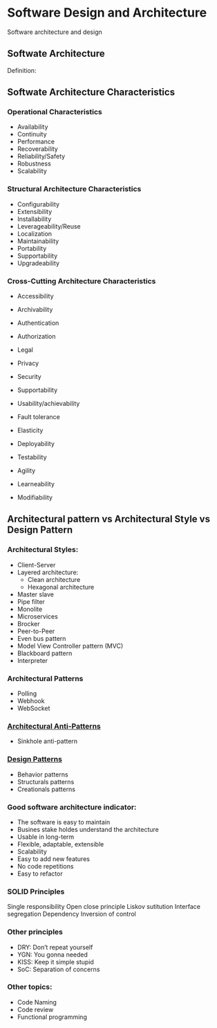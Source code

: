 # Software Design and Architecture
Software architecture and design




## Softwate Architecture

Definition:

## Softwate Architecture Characteristics
### Operational Characteristics
- Availability
- Continuity
- Performance
- Recoverability
- Reliability/Safety
- Robustness
- Scalability
### Structural Architecture Characteristics
- Configurability
- Extensibility
- Installability
- Leverageability/Reuse
- Localization
- Maintainability
- Portability
- Supportability
- Upgradeability
### Cross-Cutting Architecture Characteristics
- Accessibility
- Archivability
- Authentication
- Authorization
- Legal
- Privacy
- Security
- Supportability
- Usability/achievability


- Fault tolerance
- Elasticity
- Deployability
- Testability
- Agility
- Learneability
- Modifiability


## Architectural pattern vs Architectural Style vs Design Pattern



### Architectural Styles:
- Client-Server
- Layered architecture:
    - Clean architecture
    - Hexagonal architecture
- Master slave
- Pipe filter
- Monolite
- Microservices
- Brocker
- Peer-to-Peer
- Even bus pattern
- Model View Controller pattern (MVC)
- Blackboard pattern
- Interpreter

### Architectural Patterns
- Polling
- Webhook
- WebSocket

### [Architectural Anti-Patterns](ArchitecturalAnti-Patterns/ArchitecturalAnti-Patterns.md)
- Sinkhole anti-pattern

### [Design Patterns](DesignPatterns/DesignPattern.md)
- Behavior patterns
- Structurals patterns
- Creationals patterns

### Good software architecture indicator:
- The software is easy to maintain
- Busines stake holdes understand the architecture
- Usable in long-term
- Flexible, adaptable, extensible
- Scalability
- Easy to add new features
- No code repetitions
- Easy to refactor

### SOLID Principles
Single responsibility
Open close principle
Liskov sutitution
Interface segregation
Dependency Inversion of control

### Other principles
- DRY: Don’t repeat yourself
- YGN: You gonna needed
- KISS: Keep it simple stupid
- SoC: Separation of concerns

### Other topics:
- Code Naming
- Code review
- Functional programming
